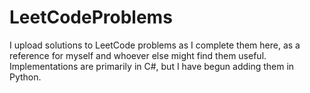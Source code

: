 # LeetCodeProblems

I upload solutions to LeetCode problems as I complete them here, as a reference for myself and whoever else might find them useful.
Implementations are primarily in C#, but I have begun adding them in Python.
